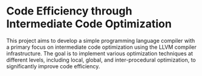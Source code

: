 # Code Efficiency through Intermediate Code Optimization

This project aims to develop a simple programming language compiler with a primary focus on intermediate code optimization using the LLVM compiler infrastructure. The goal is to implement various optimization techniques at different levels, including local, global, and inter-procedural optimization, to significantly improve code efficiency.
